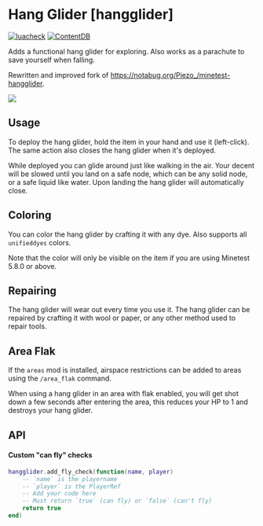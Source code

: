 # Hang Glider [hangglider]

[![luacheck](https://github.com/mt-mods/hangglider/workflows/luacheck/badge.svg)](https://github.com/mt-mods/hangglider/actions)
[![ContentDB](https://content.minetest.net/packages/mt-mods/hangglider/shields/downloads/)](https://content.minetest.net/packages/mt-mods/hangglider/)

Adds a functional hang glider for exploring. Also works as a parachute to save yourself when falling.

Rewritten and improved fork of https://notabug.org/Piezo_/minetest-hangglider.

![](screenshot.png?raw=true)

## Usage

To deploy the hang glider, hold the item in your hand and use it (left-click). The same action also closes the hang glider when it's deployed.

While deployed you can glide around just like walking in the air. Your decent will be slowed until you land on a safe node, which can be any solid node, or a safe liquid like water. Upon landing the hang glider will automatically close.

## Coloring

You can color the hang glider by crafting it with any dye. Also supports all `unifieddyes` colors.

Note that the color will only be visible on the item if you are using Minetest 5.8.0 or above.


## Repairing

The hang glider will wear out every time you use it. The hang glider can be repaired by crafting it with wool or paper, or any other method used to repair tools.

## Area Flak

If the `areas` mod is installed, airspace restrictions can be added to areas using the `/area_flak` command.

When using a hang glider in an area with flak enabled, you will get shot down a few seconds after entering the area, this reduces your HP to 1 and destroys your hang glider.

## API

#### Custom "can fly" checks

```lua
hangglider.add_fly_check(function(name, player)
	-- `name` is the playername
	-- `player` is the PlayerRef
	-- Add your code here
	-- Must return `true` (can fly) or `false` (can't fly)
	return true
end)
```
